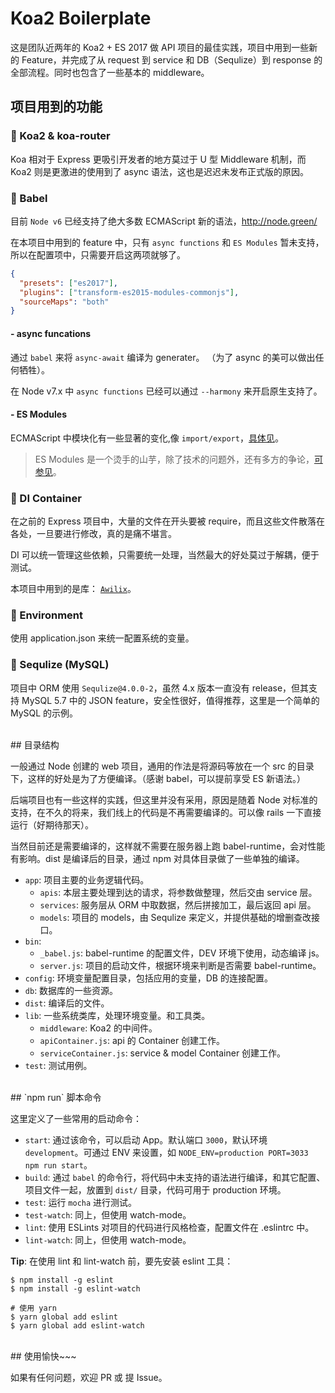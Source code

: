 # Koa2 Boilerplate

这是团队近两年的 Koa2 + ES 2017 做 API 项目的最佳实践，项目中用到一些新的 Feature，并完成了从 request 到 service 和 DB（Sequlize）到 response 的全部流程。同时也包含了一些基本的 middleware。


## 项目用到的功能

### 🌈 Koa2 & koa-router

Koa 相对于 Express 更吸引开发者的地方莫过于 U 型 Middleware 机制，而 Koa2 则是更激进的使用到了 async 语法，这也是迟迟未发布正式版的原因。


### 🌈 Babel

目前 `Node v6` 已经支持了绝大多数 ECMAScript 新的语法，<http://node.green/>

在本项目中用到的 feature 中，只有 `async functions` 和 `ES Modules` 暂未支持，所以在配置项中，只需要开启这两项就够了。

``` json
{
  "presets": ["es2017"],
  "plugins": ["transform-es2015-modules-commonjs"],
  "sourceMaps": "both"
}

```

#### - async funcations

通过 `babel` 来将 `async-await` 编译为 generater。 （为了 async 的美可以做出任何牺牲）。

在 Node v7.x 中 `async functions` 已经可以通过 `--harmony` 来开启原生支持了。


#### - ES Modules

ECMAScript 中模块化有一些显著的变化,像 `import/export`，[具体见](http://www.2ality.com/2014/09/es6-modules-final.html)。

> ES Modules 是一个烫手的山芋，除了技术的问题外，还有多方的争论，[可参见](https://segmentfault.com/a/1190000004940294)。


### 🌈 DI Container

在之前的 Express 项目中，大量的文件在开头要被 require，而且这些文件散落在各处，一旦要进行修改，真的是痛不堪言。

DI 可以统一管理这些依赖，只需要统一处理，当然最大的好处莫过于解耦，便于测试。

本项目中用到的是库： [`Awilix`](https://github.com/jeffijoe/awilix)。


### 🌈 Environment

使用 application.json 来统一配置系统的变量。


### 🌈 Sequlize (MySQL)

项目中 ORM 使用 `Sequlize@4.0.0-2`，虽然 4.x 版本一直没有 release，但其支持 MySQL 5.7 中的 JSON feature，安全性很好，值得推荐，这里是一个简单的 MySQL 的示例。


<br/>
## 目录结构

一般通过 Node 创建的 web 项目，通用的作法是将源码等放在一个 src 的目录下，这样的好处是为了方便编译。（感谢 babel，可以提前享受 ES 新语法。）

后端项目也有一些这样的实践，但这里并没有采用，原因是随着 Node 对标准的支持，在不久的将来，我们线上的代码是不再需要编译的。可以像 rails 一下直接运行（好期待那天）。

当然目前还是需要编译的，这样就不需要在服务器上跑 babel-runtime，会对性能有影响。dist 是编译后的目录，通过 npm 对具体目录做了一些单独的编译。

* `app`: 项目主要的业务逻辑代码。
  * `apis`: 本层主要处理到达的请求，将参数做整理，然后交由 service 层。
  * `services`: 服务层从 ORM 中取数据，然后拼接加工，最后返回 api 层。
  * `models`: 项目的 models，由 Sequlize 来定义，并提供基础的增删查改接口。
* `bin`: 
  * `_babel.js`: babel-runtime 的配置文件，DEV 环境下使用，动态编译 js。
  * `server.js`:  项目的启动文件，根据环境来判断是否需要 babel-runtime。
* `config`: 环境变量配置目录，包括应用的变量，DB 的连接配置。
* `db`:  数据库的一些资源。
* `dist`: 编译后的文件。
* `lib`: 一些系统类库，处理环境变量。和工具类。
  * `middleware`: Koa2 的中间件。
  * `apiContainer.js`: api 的 Container 创建工作。
  * `serviceContainer.js`: service & model Container 创建工作。
* `test`: 测试用例。


<br/>
## `npm run` 脚本命令

这里定义了一些常用的启动命令：

* `start`: 通过该命令，可以启动 App。默认端口 `3000`，默认环境 `development`。可通过 ENV 来设置，如 `NODE_ENV=production PORT=3033 npm run start`。
* `build`: 通过 `babel` 的命令行，将代码中未支持的语法进行编译，和其它配置、项目文件一起，放置到 `dist/` 目录，代码可用于 production 环境。
* `test`: 运行 `mocha` 进行测试。
* `test-watch`: 同上，但使用 watch-mode。
* `lint`: 使用 ESLints 对项目的代码进行风格检查，配置文件在 .eslintrc 中。
* `lint-watch`: 同上，但使用 watch-mode。

**Tip**: 在使用 lint 和 lint-watch 前，要先安装 eslint 工具：

```
$ npm install -g eslint
$ npm install -g eslint-watch

# 使用 yarn
$ yarn global add eslint
$ yarn global add eslint-watch
```


<br/>
## 使用愉快~~~

如果有任何问题，欢迎 PR 或 提 Issue。
